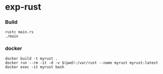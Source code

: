 # exp-rust

### Build

```
rustc main.rs
./main
```

### docker

```
docker build -t myrust .
docker run --rm -it -d -v $(pwd):/var/rust --name myrust myrust:latest
docker exec -it myrust bash
```
